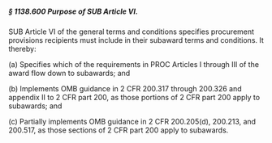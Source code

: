 ##### § 1138.600 Purpose of SUB Article VI. #####

SUB Article VI of the general terms and conditions specifies procurement provisions recipients must include in their subaward terms and conditions. It thereby:

(a) Specifies which of the requirements in PROC Articles I through III of the award flow down to subawards; and

(b) Implements OMB guidance in 2 CFR 200.317 through 200.326 and appendix II to 2 CFR part 200, as those portions of 2 CFR part 200 apply to subawards; and

(c) Partially implements OMB guidance in 2 CFR 200.205(d), 200.213, and 200.517, as those sections of 2 CFR part 200 apply to subawards.